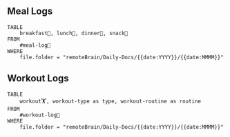
## Meal Logs
```dataview
TABLE 
	breakfast🍳, lunch🍚, dinner🥗, snack🍬
FROM 
	#meal-log📝 
WHERE 
	file.folder = "remoteBrain/Daily-Docs/{{date:YYYY}}/{{date:MMMM}}"
```


## Workout Logs
```dataview
TABLE 
	workout🏋️, workout-type as type, workout-routine as routine 
FROM 
	#workout-log💪 
WHERE 
	file.folder = "remoteBrain/Daily-Docs/{{date:YYYY}}/{{date:MMMM}}"
```
